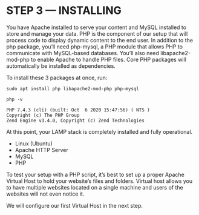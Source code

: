 # STEP 3 — INSTALLING 

You have Apache installed to serve your content and MySQL installed to store and manage your data. PHP is the component of our setup
that will process code to display dynamic content to the end user. In addition to the php package, you’ll need php-mysql, a PHP module 
that allows PHP to communicate with MySQL-based databases. You’ll also need libapache2-mod-php to enable Apache to handle PHP files.
Core PHP packages will automatically be installed as dependencies.

To install these 3 packages at once, run:

```
sudo apt install php libapache2-mod-php php-mysql
```
```
php -v
```

```
PHP 7.4.3 (cli) (built: Oct  6 2020 15:47:56) ( NTS )
Copyright (c) The PHP Group
Zend Engine v3.4.0, Copyright (c) Zend Technologies
```

At this point, your LAMP stack is completely installed and fully operational.

- Linux (Ubuntu)
- Apache HTTP Server
- MySQL
- PHP

To test your setup with a PHP script, it’s best to set up a proper Apache Virtual Host to hold your website’s files and folders.
Virtual host allows you to have multiple websites located on a single machine and users of the websites will not even notice it.



We will configure our first Virtual Host in the next step.
